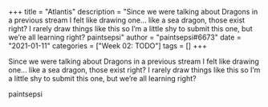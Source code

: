 +++
title = "Atlantis"
description = "Since we were talking about Dragons in a previous stream I felt like drawing one... like a sea dragon, those exist right? I rarely draw things like this so I’m a little shy to submit this one, but we’re all learning right?   paintsepsi"
author = "paintsepsi#6673"
date = "2021-01-11"
categories = ["Week 02: TODO"]
tags = []
+++

Since we were talking about Dragons in a previous stream I felt like drawing one... like a sea dragon, those exist right? I rarely draw things like this so I’m a little shy to submit this one, but we’re all learning right? 

paintsepsi
